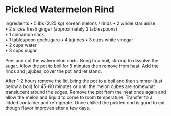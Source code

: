 # Pickled Watermelon Rind

Ingredients
• 5 lbs (2.25 kg) Korean melons / rinds
• 2 whole star anise  
• 2 slices fresh ginger (approximately 2 tablespoons)  
• 1 cinnamon stick  
• 1 tablespoon gochugaru
• 4 jujubes
• 3 cups white vinegar  
• 2 cups water  
• 3 cups sugar

Peel and cut the watermelon rinds. Bring to a boil, stirring to dissolve the sugar. Allow the pot to boil for 5 minutes then remove from heat. Add the rinds and jujubes, cover the pot and let stand.  
  
After 1-2 hours remove the lid, bring the pot to a boil and then simmer (just below a boil) for 45-60 minutes or until the melon cubes are somewhat translucent around the edges. Remove the pot from the heat once again and allow the melon and liquid to come to room temperature. Transfer to a lidded container and refrigerate. Once chilled the pickled rind is good to eat though flavor improves after a few days.